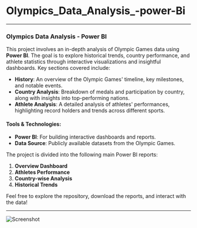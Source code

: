 # Olympics_Data_Analysis_-power-Bi



---

### Olympics Data Analysis - Power BI

This project involves an in-depth analysis of Olympic Games data using **Power BI**. The goal is to explore historical trends, country performance, and athlete statistics through interactive visualizations and insightful dashboards. Key sections covered include:

- **History**: An overview of the Olympic Games' timeline, key milestones, and notable events.
- **Country Analysis**: Breakdown of medals and participation by country, along with insights into top-performing nations.
- **Athlete Analysis**: A detailed analysis of athletes' performances, highlighting record holders and trends across different sports.
  
#### Tools & Technologies:
- **Power BI**: For building interactive dashboards and reports.
- **Data Source**: Publicly available datasets from the Olympic Games.

The project is divided into the following main Power BI reports:
1. **Overview Dashboard**
2. **Athletes Performance**
3. **Country-wise Analysis**
4. **Historical Trends**

Feel free to explore the repository, download the reports, and interact with the data!


---

![Screenshot](images/Screenshot-2024-09-21-183904.png)





